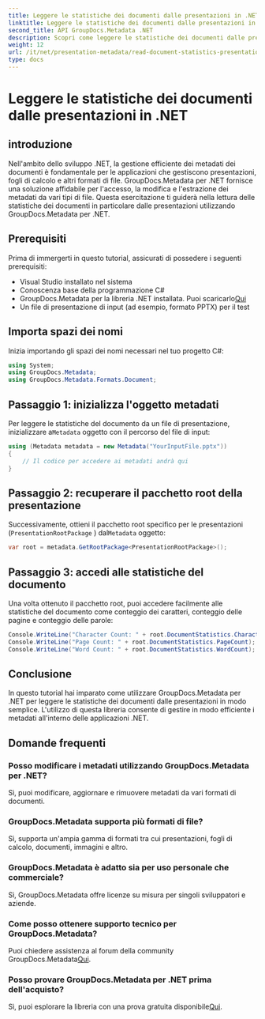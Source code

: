 ```yaml
---
title: Leggere le statistiche dei documenti dalle presentazioni in .NET
linktitle: Leggere le statistiche dei documenti dalle presentazioni in .NET
second_title: API GroupDocs.Metadata .NET
description: Scopri come leggere le statistiche dei documenti dalle presentazioni in .NET utilizzando GroupDocs.Metadata per una gestione efficiente dei metadati.
weight: 12
url: /it/net/presentation-metadata/read-document-statistics-presentations/
type: docs
---
```

# Leggere le statistiche dei documenti dalle presentazioni in .NET

## introduzione
Nell'ambito dello sviluppo .NET, la gestione efficiente dei metadati dei documenti è fondamentale per le applicazioni che gestiscono presentazioni, fogli di calcolo e altri formati di file. GroupDocs.Metadata per .NET fornisce una soluzione affidabile per l'accesso, la modifica e l'estrazione dei metadati da vari tipi di file. Questa esercitazione ti guiderà nella lettura delle statistiche dei documenti in particolare dalle presentazioni utilizzando GroupDocs.Metadata per .NET.
## Prerequisiti
Prima di immergerti in questo tutorial, assicurati di possedere i seguenti prerequisiti:
- Visual Studio installato nel sistema
- Conoscenza base della programmazione C#
- GroupDocs.Metadata per la libreria .NET installata. Puoi scaricarlo[Qui](https://releases.groupdocs.com/metadata/net/)
- Un file di presentazione di input (ad esempio, formato PPTX) per il test

## Importa spazi dei nomi
Inizia importando gli spazi dei nomi necessari nel tuo progetto C#:
```csharp
using System;
using GroupDocs.Metadata;
using GroupDocs.Metadata.Formats.Document;
```
## Passaggio 1: inizializza l'oggetto metadati
 Per leggere le statistiche del documento da un file di presentazione, inizializzare a`Metadata` oggetto con il percorso del file di input:
```csharp
using (Metadata metadata = new Metadata("YourInputFile.pptx"))
{
    // Il codice per accedere ai metadati andrà qui
}
```
## Passaggio 2: recuperare il pacchetto root della presentazione
Successivamente, ottieni il pacchetto root specifico per le presentazioni (`PresentationRootPackage` ) dal`Metadata` oggetto:
```csharp
var root = metadata.GetRootPackage<PresentationRootPackage>();
```
## Passaggio 3: accedi alle statistiche del documento
Una volta ottenuto il pacchetto root, puoi accedere facilmente alle statistiche del documento come conteggio dei caratteri, conteggio delle pagine e conteggio delle parole:
```csharp
Console.WriteLine("Character Count: " + root.DocumentStatistics.CharacterCount);
Console.WriteLine("Page Count: " + root.DocumentStatistics.PageCount);
Console.WriteLine("Word Count: " + root.DocumentStatistics.WordCount);
```

## Conclusione
In questo tutorial hai imparato come utilizzare GroupDocs.Metadata per .NET per leggere le statistiche dei documenti dalle presentazioni in modo semplice. L'utilizzo di questa libreria consente di gestire in modo efficiente i metadati all'interno delle applicazioni .NET.

## Domande frequenti
### Posso modificare i metadati utilizzando GroupDocs.Metadata per .NET?
Sì, puoi modificare, aggiornare e rimuovere metadati da vari formati di documenti.
### GroupDocs.Metadata supporta più formati di file?
Sì, supporta un'ampia gamma di formati tra cui presentazioni, fogli di calcolo, documenti, immagini e altro.
### GroupDocs.Metadata è adatto sia per uso personale che commerciale?
Sì, GroupDocs.Metadata offre licenze su misura per singoli sviluppatori e aziende.
### Come posso ottenere supporto tecnico per GroupDocs.Metadata?
 Puoi chiedere assistenza al forum della community GroupDocs.Metadata[Qui](https://forum.groupdocs.com/c/metadata/14).
### Posso provare GroupDocs.Metadata per .NET prima dell'acquisto?
 Sì, puoi esplorare la libreria con una prova gratuita disponibile[Qui](https://releases.groupdocs.com/).